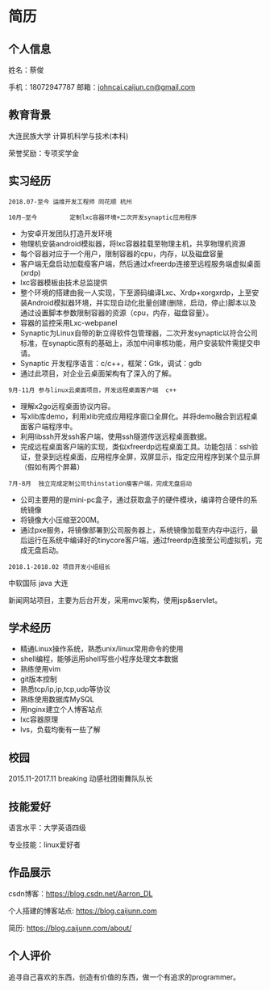 # 简历

## 个人信息
姓名：蔡俊 

手机：18072947787  邮箱：johncai.caijun.cn@gmail.com

## 教育背景

大连民族大学	计算机科学与技术(本科)

荣誉奖励：专项奖学金

## 实习经历

`2018.07-至今	运维开发工程师	同花顺	杭州`

`10月—至今  		定制lxc容器环境+二次开发synaptic应用程序`

- 为安卓开发团队打造开发环境 
- 物理机安装android模拟器，将lxc容器挂载至物理主机，共享物理机资源 
- 每个容器对应于一个用户，限制容器的cpu，内存，以及磁盘容量 
- 客户端无盘启动加载瘦客户端，然后通过xfreerdp连接至远程服务端虚拟桌面(xrdp) 
- lxc容器模板由技术总监提供 
- 整个环境的搭建由我一人实现，下至源码编译Lxc、Xrdp+xorgxrdp，上至安装Android模拟器环境，并实现自动化批量创建(删除，启动，停止)脚本以及通过设置脚本参数限制容器的资源（cpu，内存，磁盘容量）。 
- 容器的监控采用Lxc-webpanel 
- Synaptic为Linux自带的新立得软件包管理器，二次开发synaptic以符合公司标准，在synaptic原有的基础上，添加中间审核功能，用户安装软件需提交申请。 
- Synaptic 开发程序语言：c/c++，框架：Gtk，调试：gdb                                                                
- 通过此项目，对企业云桌面架构有了深入的了解。


`9月-11月	参与linux云桌面项目，开发远程桌面客户端  c++`

- 理解x2go远程桌面协议内容。
- 写xlib库demo，利用xlib完成应用程序窗口全屏化。并将demo融合到远程桌面客户端程序中。
- 利用libssh开发ssh客户端，使用ssh隧道传送远程桌面数据。
- 完成远程桌面客户端的实现，类似xfreerdp远程桌面工具。功能包括：ssh验证，登录到远程桌面，应用程序全屏，双屏显示，指定应用程序到某个显示屏（假如有两个屏幕）

`7月-8月	独立完成定制公司thinstation瘦客户端，完成无盘启动`

- 公司主要用的是mini-pc盒子，通过获取盒子的硬件模块，编译符合硬件的系统镜像
- 将镜像大小压缩至200M。
- 通过pxe服务，将镜像部署到公司服务器上，系统镜像加载至内存中运行，最后运行在系统中编译好的tinycore客户端，通过freerdp连接至公司虚拟机，完成无盘启动。

`2018.1-2018.02	项目开发小组组长` 

中软国际	java	大连

新闻网站项目，主要为后台开发，采用mvc架构，使用jsp&servlet。

## 学术经历

			
- 精通Linux操作系统，熟悉unix/linux常用命令的使用
- shell编程，能够运用shell写些小程序处理文本数据
- 熟练使用vim
- git版本控制
- 熟悉tcp/ip,ip,tcp,udp等协议
- 熟练使用数据库MySQL
- 用nginx建立个人博客站点
- lxc容器原理
- lvs，负载均衡有一些了解

## 校园

2015.11-2017.11 breaking	动感社团街舞队队长

## 技能爱好	

语言水平：大学英语四级

专业技能：linux爱好者

## 作品展示
csdn博客：https://blog.csdn.net/Aarron_DL

个人搭建的博客站点: https://blog.caijunn.com

简历: https://blog.caijunn.com/about/

## 个人评价

追寻自己喜欢的东西，创造有价值的东西，做一个有追求的programmer。






